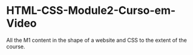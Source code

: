 # HTML-CSS-Module2-Curso-em-Video
 All the M1 content in the shape of a website and CSS to the extent of the course.
